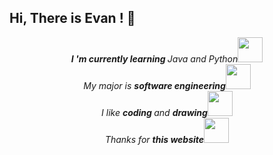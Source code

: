 ## Hi, There is Evan !  👋



<div align="center">
  <p>
<em><b>I 'm currently learning </b>Java and Python</em><img src="https://media.giphy.com/media/dNgK7Ws7y176U/giphy.gif" width="40">
</br>
<em>My major is <b>software engineering</b></em><img src="https://media.giphy.com/media/y93slPbDMdeXJQONHa/giphy.gif" width="40">
</br>
<em>I like <b>coding </b>and <b>drawing</b></em><img src="https://media.giphy.com/media/TmngSmlDjzJfO/giphy.gif" width="40">
</br>
<em>Thanks for <b>this website</b></em><img src="https://media.giphy.com/media/du3J3cXyzhj75IOgvA/giphy.gif" width="40">
</br>
	</p>
</div>
